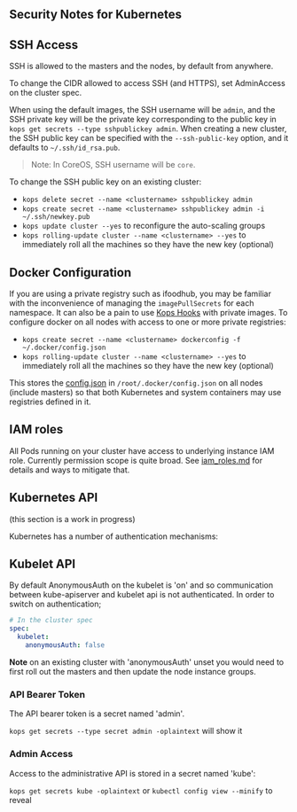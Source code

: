 ## Security Notes for Kubernetes

## SSH Access

SSH is allowed to the masters and the nodes, by default from anywhere.

To change the CIDR allowed to access SSH (and HTTPS), set AdminAccess on the cluster spec.

When using the default images, the SSH username will be `admin`, and the SSH private key will be
the private key corresponding to the public key in `kops get secrets --type sshpublickey admin`.  When
creating a new cluster, the SSH public key can be specified with the `--ssh-public-key` option, and it
defaults to `~/.ssh/id_rsa.pub`.

> Note: In CoreOS, SSH username will be `core`.

To change the SSH public key on an existing cluster:

* `kops delete secret --name <clustername> sshpublickey admin`
* `kops create secret --name <clustername> sshpublickey admin -i ~/.ssh/newkey.pub`
* `kops update cluster --yes` to reconfigure the auto-scaling groups
* `kops rolling-update cluster --name <clustername> --yes` to immediately roll all the machines so they have the new key (optional)

## Docker Configuration

If you are using a private registry such as ifoodhub, you may be familiar with the inconvenience of managing the `imagePullSecrets` for each namespace. It can also be a pain to use [Kops Hooks](cluster_spec.md#hooks) with private images. To configure docker on all nodes with access to one or more private registries:

* `kops create secret --name <clustername> dockerconfig -f ~/.docker/config.json`
* `kops rolling-update cluster --name <clustername> --yes` to immediately roll all the machines so they have the new key (optional)

This stores the [config.json](https://docs.docker.com/engine/reference/commandline/login/) in `/root/.docker/config.json` on all nodes (include masters) so that both Kubernetes and system containers may use registries defined in it.

## IAM roles

All Pods running on your cluster have access to underlying instance IAM role.
Currently permission scope is quite broad. See [iam_roles.md](iam_roles.md) for details and ways to mitigate that.

## Kubernetes API

(this section is a work in progress)

Kubernetes has a number of authentication mechanisms:

## Kubelet API

By default AnonymousAuth on the kubelet is 'on' and so communication between kube-apiserver and kubelet api is not authenticated. In order to switch on authentication;

```YAML
# In the cluster spec
spec:
  kubelet:
    anonymousAuth: false
```

**Note** on an existing cluster with 'anonymousAuth' unset you would need to first roll out the masters and then update the node instance groups.

### API Bearer Token

The API bearer token is a secret named 'admin'.

`kops get secrets --type secret admin -oplaintext` will show it

### Admin Access

Access to the administrative API is stored in a secret named 'kube':

`kops get secrets kube -oplaintext` or `kubectl config view --minify` to reveal
